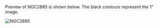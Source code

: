 Preview of NGC2885 is shown below. The black contours represent the 1" image. 

![NGC2885](NGC28859.png "NGC2885")
